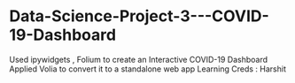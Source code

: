 # Data-Science-Project-3---COVID-19-Dashboard
Used ipywidgets , Folium to create an Interactive COVID-19 Dashboard<br>
Applied Volia to convert it to a standalone web app
Learning Creds : Harshit
